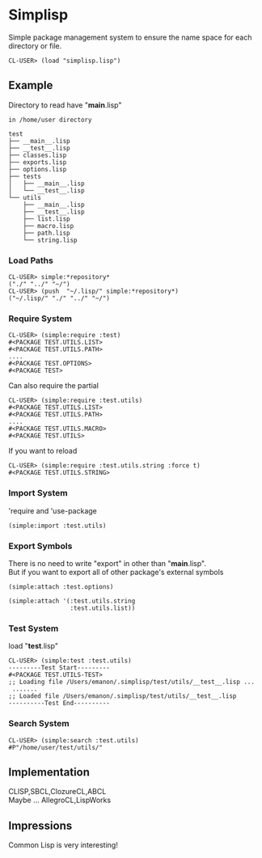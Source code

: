 Simplisp
======================
Simple package management system to ensure the name space for each directory or file.

    CL-USER> (load "simplisp.lisp")
 
Example
------

Directory to read have "__main__.lisp"

    in /home/user directory

    test
    ├── __main__.lisp
    ├── __test__.lisp
    ├── classes.lisp
    ├── exports.lisp
    ├── options.lisp
    ├── tests
    │   ├── __main__.lisp
    │   └── __test__.lisp
    └── utils
        ├── __main__.lisp
        ├── __test__.lisp
        ├── list.lisp
        ├── macro.lisp
        ├── path.lisp
        └── string.lisp

### Load Paths ###

    CL-USER> simple:*repository*
    ("./" "../" "~/")
    CL-USER> (push  "~/.lisp/" simple:*repository*)
    ("~/.lisp/" "./" "../" "~/")

### Require System ###

    CL-USER> (simple:require :test)
    #<PACKAGE TEST.UTILS.LIST>
    #<PACKAGE TEST.UTILS.PATH>
    ....
    #<PACKAGE TEST.OPTIONS>
    #<PACKAGE TEST>
 
Can also require the partial

    CL-USER> (simple:require :test.utils)
    #<PACKAGE TEST.UTILS.LIST>
    #<PACKAGE TEST.UTILS.PATH>
    ....
    #<PACKAGE TEST.UTILS.MACRO>
    #<PACKAGE TEST.UTILS>

If you want to reload

    CL-USER> (simple:require :test.utils.string :force t)
    #<PACKAGE TEST.UTILS.STRING>

### Import System ###

'require and 'use-package

    (simple:import :test.utils)

### Export Symbols ###

There is no need to write "export" in other than "__main__.lisp".  
But if you want to export all of other package's external symbols

    (simple:attach :test.options)

    (simple:attach '(:test.utils.string
                     :test.utils.list))

### Test System ###

load "__test__.lisp"

    CL-USER> (simple:test :test.utils)
    ---------Test Start---------
    #<PACKAGE TEST.UTILS-TEST>
    ;; Loading file /Users/emanon/.simplisp/test/utils/__test__.lisp ...
     .......
    ;; Loaded file /Users/emanon/.simplisp/test/utils/__test__.lisp
    ----------Test End----------

### Search System ###

    CL-USER> (simple:search :test.utils)
    #P"/home/user/test/utils/"

Implementation
------
CLISP,SBCL,ClozureCL,ABCL  
Maybe ... AllegroCL,LispWorks

Impressions
------
Common Lisp is very interesting! 


